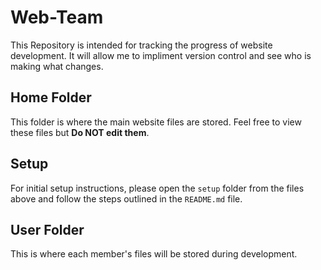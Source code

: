 # Web-Team
This Repository is intended for tracking the progress of website development. It will allow me to impliment version control and see who is making what changes.
## Home Folder
This folder is where the main website files are stored. Feel free to view these files but **Do NOT edit them**.
## Setup
For initial setup instructions, please open the `setup` folder from the files above and follow the steps outlined in the `README.md` file.
## User Folder
This is where each member's files will be stored during development.